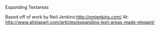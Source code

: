 Expanding Textareas

Based off of work by Neil Jenkins:http://nmjenkins.com/
At: http://www.alistapart.com/articles/expanding-text-areas-made-elegant/

